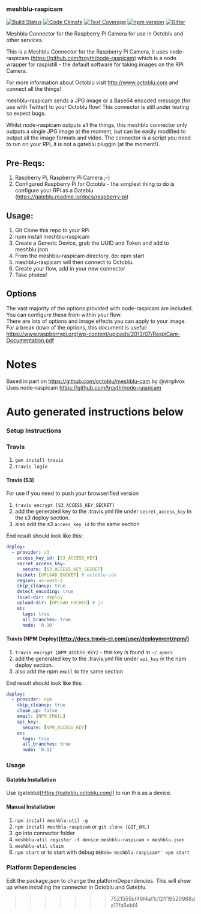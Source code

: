 
### meshblu-raspicam

[![Build Status](https://travis-ci.org/octoblu/meshblu-raspicam.svg?branch=master)](https://travis-ci.org/octoblu/meshblu-raspicam)
[![Code Climate](https://codeclimate.com/github/octoblu/meshblu-raspicam/badges/gpa.svg)](https://codeclimate.com/github/octoblu/meshblu-raspicam)
[![Test Coverage](https://codeclimate.com/github/octoblu/meshblu-raspicam/badges/coverage.svg)](https://codeclimate.com/github/octoblu/meshblu-raspicam)
[![npm version](https://badge.fury.io/js/meshblu-raspicam.svg)](http://badge.fury.io/js/meshblu-raspicam)
[![Gitter](https://badges.gitter.im/octoblu/help.svg)](https://gitter.im/octoblu/help)

Meshblu Connector for the Raspberry Pi Camera for use in Octoblu and other services.

This is a Meshblu Connector for the Raspberry Pi Camera, it uses node-raspicam (https://github.com/troyth/node-raspicam) which is 
a node wrapper for raspistill - the default software for taking images on the RPi Camera.

For more information about Octoblu visit http://www.octoblu.com and connect all the things!

meshblu-raspicam sends a JPG image or a Base64 encoded message (for use with Twitter) to your Octoblu flow!
This connector is still under testing so expect bugs.

Whilst node-raspicam outputs all the things, this meshblu connector only outputs a single JPG image at the moment, but can be 
easily modified to output all the image formats and video. The connector is a script you need to run on your RPi, it is not a gateblu pluggin (at the moment!).

## Pre-Reqs:
1. Raspberry Pi, Raspberry Pi Camera ;-)
2. Configured Raspberry Pi for Octoblu - the simplest thing to do is configure your RPi as a Gateblu (https://gateblu.readme.io/docs/raspberry-pi)

## Usage:
1. Git Clone this repo to your RPi
2. npm install meshblu-raspicam
3. Create a Generic Device, grab the UUID and Token and add to meshblu.json
4. From the meshblu-raspicam directory, do: npm start
5. meshblu-raspicam will then connect to Octoblu.
6. Create your flow, add in your new connector
7. Take photos!

## Options
The vast majority of the options provided with node-raspicam are included.  You can configure these from within your flow.  
There are lots of options and image effects you can apply to your image.  
For a break down of the options, this document is useful: https://www.raspberrypi.org/wp-content/uploads/2013/07/RaspiCam-Documentation.pdf

# Notes
Based in part on https://github.com/octoblu/meshblu-cam by @virgilvox
Uses node-raspicam https://github.com/troyth/node-raspicam

# Auto generated instructions below

### Setup Instructions

### Travis

1. `gem install travis`
1. `travis login`

#### Travis (S3)

For use if you need to push your browserified version

1. `travis encrypt [S3_ACCESS_KEY_SECRET]`
1. add the generated key to the .travis.yml file under `secret_access_key` in the s3 deploy section.
1. also add the s3 `access_key_id` to the same section

End result should look like this:

```yml
deploy:
  - provider: s3
    access_key_id: [S3_ACCESS_KEY]
    secret_access_key:
      secure: [S3_ACCESS_KEY_SECRET]
    bucket: [UPLOAD_BUCKET] # octoblu-cdn
    region: us-west-2
    skip_cleanup: true
    detect_encoding: true
    local-dir: deploy
    upload-dir: [UPLOAD_FOLDER] # js
    on:
      tags: true
      all_branches: true
      node: '0.10'
```

#### Travis (NPM Deploy)[http://docs.travis-ci.com/user/deployment/npm/]

1. `travis encrypt [NPM_ACCESS_KEY]` - this key is found in `~/.npmrc`
1. add the generated key to the .travis.yml file under `api_key` in the npm deploy section.
1. also add the npm `email` to the same section

End result should look like this:

```yml
deploy:
  - provider: npm
    skip_cleanup: true
    clean_up: false
    email: [NPM_EMAIL]
    api_key:
      secure: [NPM_ACCESS_KEY]
    on:
      tags: true
      all_branches: true
      node: '0.11'
```

### Usage

#### Gateblu Installation

Use (gateblu)[https://gateblu.octoblu.com/] to run this as a device.

#### Manual Installation

1. `npm install meshblu-util -g`
1. `npm install meshblu-raspicam` or `git clone [GIT_URL]`
1. go into connector folder
1. `meshblu-util register -t device:meshblu-raspicam > meshblu.json`
1. `meshblu-util claim`
1. `npm start` or to start with debug `DEBUG='meshblu-raspicam*' npm start`


### Platform Dependencies

Edit the package.json to change the platformDependencies. This will show up when installing the connector in Octoblu and Gateblu.




>>>>>>> 7521555bf46f4af1c12ff19520968da17fa5ebf4
